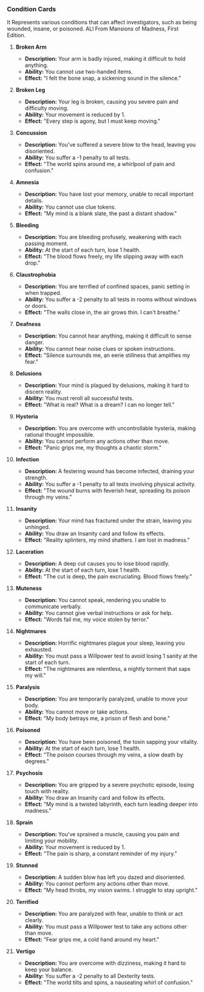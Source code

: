### **Condition Cards**
It Represents various conditions that can affect investigators, such as being wounded, insane, or poisoned. ALl From Mansions of Madness, First Edition.

1. **Broken Arm**
    - **Description:** Your arm is badly injured, making it difficult to hold anything.
    - **Ability:** You cannot use two-handed items.
    - **Effect:** "I felt the bone snap, a sickening sound in the silence."

2. **Broken Leg**
    - **Description:** Your leg is broken, causing you severe pain and difficulty moving.
    - **Ability:** Your movement is reduced by 1.
    - **Effect:** "Every step is agony, but I must keep moving."

3. **Concussion**
    - **Description:** You've suffered a severe blow to the head, leaving you disoriented.
    - **Ability:** You suffer a -1 penalty to all tests.
    - **Effect:** "The world spins around me, a whirlpool of pain and confusion."

4. **Amnesia**
    - **Description:** You have lost your memory, unable to recall important details.
    - **Ability:** You cannot use clue tokens.
    - **Effect:** "My mind is a blank slate, the past a distant shadow."

5. **Bleeding**
    - **Description:** You are bleeding profusely, weakening with each passing moment.
    - **Ability:** At the start of each turn, lose 1 health.
    - **Effect:** "The blood flows freely, my life slipping away with each drop."

6. **Claustrophobia**
    - **Description:** You are terrified of confined spaces, panic setting in when trapped.
    - **Ability:** You suffer a -2 penalty to all tests in rooms without windows or doors.
    - **Effect:** "The walls close in, the air grows thin. I can't breathe."

7. **Deafness**
    - **Description:** You cannot hear anything, making it difficult to sense danger.
    - **Ability:** You cannot hear noise clues or spoken instructions.
    - **Effect:** "Silence surrounds me, an eerie stillness that amplifies my fear."

8. **Delusions**
    - **Description:** Your mind is plagued by delusions, making it hard to discern reality.
    - **Ability:** You must reroll all successful tests.
    - **Effect:** "What is real? What is a dream? I can no longer tell."

9. **Hysteria**
    - **Description:** You are overcome with uncontrollable hysteria, making rational thought impossible.
    - **Ability:** You cannot perform any actions other than move.
    - **Effect:** "Panic grips me, my thoughts a chaotic storm."

10. **Infection**
    - **Description:** A festering wound has become infected, draining your strength.
    - **Ability:** You suffer a -1 penalty to all tests involving physical activity.
    - **Effect:** "The wound burns with feverish heat, spreading its poison through my veins."

11. **Insanity**
    - **Description:** Your mind has fractured under the strain, leaving you unhinged.
    - **Ability:** You draw an Insanity card and follow its effects.
    - **Effect:** "Reality splinters, my mind shatters. I am lost in madness."

12. **Laceration**
    - **Description:** A deep cut causes you to lose blood rapidly.
    - **Ability:** At the start of each turn, lose 1 health.
    - **Effect:** "The cut is deep, the pain excruciating. Blood flows freely."

13. **Muteness**
    - **Description:** You cannot speak, rendering you unable to communicate verbally.
    - **Ability:** You cannot give verbal instructions or ask for help.
    - **Effect:** "Words fail me, my voice stolen by terror."

14. **Nightmares**
    - **Description:** Horrific nightmares plague your sleep, leaving you exhausted.
    - **Ability:** You must pass a Willpower test to avoid losing 1 sanity at the start of each turn.
    - **Effect:** "The nightmares are relentless, a nightly torment that saps my will."

15. **Paralysis**
    - **Description:** You are temporarily paralyzed, unable to move your body.
    - **Ability:** You cannot move or take actions.
    - **Effect:** "My body betrays me, a prison of flesh and bone."

16. **Poisoned**
    - **Description:** You have been poisoned, the toxin sapping your vitality.
    - **Ability:** At the start of each turn, lose 1 health.
    - **Effect:** "The poison courses through my veins, a slow death by degrees."

17. **Psychosis**
    - **Description:** You are gripped by a severe psychotic episode, losing touch with reality.
    - **Ability:** You draw an Insanity card and follow its effects.
    - **Effect:** "My mind is a twisted labyrinth, each turn leading deeper into madness."

18. **Sprain**
    - **Description:** You've sprained a muscle, causing you pain and limiting your mobility.
    - **Ability:** Your movement is reduced by 1.
    - **Effect:** "The pain is sharp, a constant reminder of my injury."

19. **Stunned**
    - **Description:** A sudden blow has left you dazed and disoriented.
    - **Ability:** You cannot perform any actions other than move.
    - **Effect:** "My head throbs, my vision swims. I struggle to stay upright."

20. **Terrified**
    - **Description:** You are paralyzed with fear, unable to think or act clearly.
    - **Ability:** You must pass a Willpower test to take any actions other than move.
    - **Effect:** "Fear grips me, a cold hand around my heart."

21. **Vertigo**
    - **Description:** You are overcome with dizziness, making it hard to keep your balance.
    - **Ability:** You suffer a -2 penalty to all Dexterity tests.
    - **Effect:** "The world tilts and spins, a nauseating whirl of confusion."
